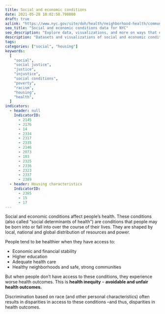 ```yaml
---
title: Social and economic conditions
date: 2021-05-28 18:02:58.798880
draft: true
azlink: "https://www.nyc.gov/site/doh/health/neighborhood-health/community-support-network.page"
seo_title: "Social and economic conditions data for NYC"
seo_description: "Explore data, visualizations, and more on ways that environments shape health in New York City's neighborhoods."
description: "Datasets and visualizations of social and economic conditions in NYC."
tags:
categories: ["social", "housing"]
keywords:
  [
    "social",
    "social justice",
    "justice",
    "injustice",
    "social conditions",
    "poverty",
    "racism",
    "housing",
    "health",
  ]
indicators:
  - header: null
    IndicatorID:
      - 2145
      - 2176
      - 14
      - 2334
      - 2317
      - 2335
      - 2146
      - 2073
      - 103
      - 2325
      - 2336
      - 2323
      - 2337
      - 2389
  - header: Housing characteristics
    IndicatorID:
      - 2365
      - 15
      - 17
---
```


Social and economic conditions affect people’s health. These conditions (also called “social determinants of health”) are conditions that people may be born into or fall into over the course of their lives. They are shaped by local, national and global distribution of resources and power.

People tend to be healthier when they have access to:

- Economic and financial stability
- Higher education
- Adequate health care
- Healthy neighborhoods and safe, strong communities

But when people don’t have access to these conditions, they experience worse health outcomes. This is **health inequity** – **avoidable and unfair health outcomes.**

Discrimination based on race (and other personal characteristics) often results in disparities in access to these conditions –and thus, disparities in health outcomes.
